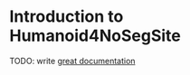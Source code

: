 # Introduction to Humanoid4NoSegSite

TODO: write [great documentation](http://jacobian.org/writing/what-to-write/)
